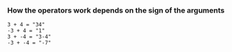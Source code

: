 ### How the operators work depends on the sign of the arguments

```
3 + 4 = "34"
-3 + 4 = "1"
3 + -4 = "3-4"
-3 + -4 = "-7"
```
